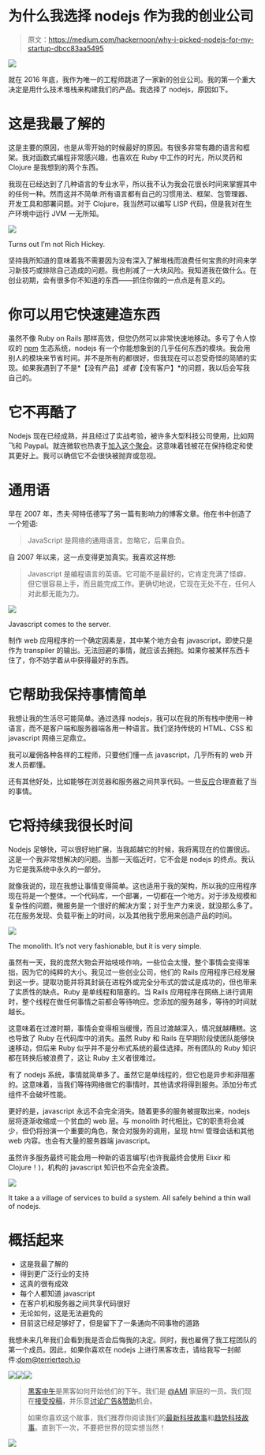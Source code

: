 # 为什么我选择 nodejs 作为我的创业公司

> 原文：<https://medium.com/hackernoon/why-i-picked-nodejs-for-my-startup-dbcc83aa5495>

![](img/e5be1f8634c368e316af861b19359cc4.png)

就在 2016 年底，我作为唯一的工程师跳进了一家新的创业公司。我的第一个重大决定是用什么技术堆栈来构建我们的产品。我选择了 nodejs，原因如下。

# 这是我最了解的

这是主要的原因，也是从零开始的时候最好的原因。有很多非常有趣的语言和框架。我对函数式编程非常感兴趣，也喜欢在 Ruby 中工作的时光，所以灵药和 Clojure 是我想到的两个东西。

我现在已经达到了几种语言的专业水平，所以我不认为我会花很长时间来掌握其中的任何一种。然而这并不简单:所有语言都有自己的习惯用法、框架、包管理器、开发工具和部署问题。对于 Clojure，我当然可以编写 LISP 代码，但是我对在生产环境中运行 JVM 一无所知。

![](img/4c1854152d199d21c7f05085a3e1fdd2.png)

Turns out I’m not Rich Hickey.

坚持我所知道的意味着我不需要因为没有深入了解堆栈而浪费任何宝贵的时间来学习新技巧或排除自己造成的问题。我也削减了一大块风险。我知道我在做什么。在创业初期，会有很多你不知道的东西——抓住你做的一点点是有意义的。

# 你可以用它快速建造东西

虽然不像 Ruby on Rails 那样高效，但您仍然可以非常快速地移动。多亏了令人惊叹的 [npm](https://www.npmjs.com/) 生态系统，nodejs 有一个你能想象到的几乎任何东西的模块。我会用别人的模块来节省时间。并不是所有的都很好，但我现在可以忍受奇怪的简陋的实现。如果我遇到了不是*【没有产品】*或者*【没有客户】*的问题，我以后会写我自己的。

# 它不再酷了

Nodejs 现在已经成熟，并且经过了实战考验，被许多大型科技公司使用，比如网飞和 Paypal。就连微软也热衷于[加入这个聚会](http://www.infoworld.com/article/3024271/javascript/nodejs-welcomes-microsoft-chakra-javascript-engine.html)。这意味着钱被花在保持稳定和使其更好上。我可以确信它不会很快被抛弃或忽视。

# 通用语

早在 2007 年，杰夫·阿特伍德写了另一篇有影响力的博客文章。他在书中创造了一个短语:

> JavaScript 是网络的通用语言。忽略它，后果自负。

自 2007 年以来，这一点变得更加真实。我喜欢这样想:

> Javascript 是编程语言的英语。它可能不是最好的，它肯定充满了怪癖，但它很容易上手，而且能完成工作。更确切地说，它现在无处不在，任何人对此都无能为力。

![](img/8a4c1cb97dd5c4289b557d82654b8236.png)

Javascript comes to the server.

制作 web 应用程序的一个确定因素是，其中某个地方会有 javascript，即使只是作为 transpiler 的输出。无法回避的事情，就应该去拥抱。如果你被某样东西卡住了，你不妨学着从中获得最好的东西。

# 它帮助我保持事情简单

我想让我的生活尽可能简单。通过选择 nodejs，我可以在我的所有栈中使用一种语言，而不是客户端和服务器端各用一种语言。我们坚持传统的 HTML、CSS 和 javascript 网络三足鼎立。

我可以雇佣各种各样的工程师，只要他们懂一点 javascript，几乎所有的 web 开发人员都懂。

还有其他好处，比如能够在浏览器和服务器之间共享代码。一些[反应](https://facebook.github.io/react/)合理直截了当的事情。

# 它将持续我很长时间

Nodejs 足够快，可以很好地扩展，当我超越它的时候，我将离现在的位置很远。这是一个我非常想解决的问题。当那一天临近时，它不会是 nodejs 的终点。我认为它是我系统中永久的一部分。

就像我说的，现在我想让事情变得简单。这也适用于我的架构，所以我的应用程序现在将是一个整体。一个代码库，一个部署，一切都在一个地方。对于涉及规模和复杂性的问题，微服务是一个很好的解决方案；对于生产力来说，就没那么多了。花在服务发现、负载平衡上的时间，以及其他我宁愿用来创造产品的时间。

![](img/f1621351fbd05b8499f9f775ce412387.png)

The monolith. It’s not very fashionable, but it is very simple.

虽然有一天，我的庞然大物会开始吱吱作响，一些位会太慢，整个事情会变得笨拙，因为它的纯粹的大小。我见过一些创业公司，他们的 Rails 应用程序已经发展到这一步。提取功能并将其封装在进程外或完全分布式的尝试是成功的，但也带来了实质性的缺点。Ruby 是单线程和阻塞的。当 Rails 应用程序在网络上进行调用时，整个线程在做任何事情之前都会等待响应。您添加的服务越多，等待的时间就越长。

这意味着在过渡时期，事情会变得相当缓慢，而且过渡越深入，情况就越糟糕。这也导致了 Ruby 在代码库中的消失。虽然 Ruby 和 Rails 在早期阶段使团队能够快速移动，但后来 Ruby 似乎并不是分布式系统的最佳选择。所有团队的 Ruby 知识都在转换后被浪费了，这让 Ruby 主义者很难过。

有了 nodejs 系统，事情就简单多了。虽然它是单线程的，但它也是异步和非阻塞的。这意味着，当我们等待网络做它的事情时，其他请求将得到服务。添加分布式组件不会破坏性能。

更好的是，javascript 永远不会完全消失。随着更多的服务被提取出来，nodejs 层将逐渐收缩成一个贫血的 web 层。与 monolith 时代相比，它的职责将会减少，但仍将扮演一个重要的角色，聚合对服务的调用，呈现 html 管理会话和其他 web 内容。也会有大量的服务器端 javascript。

虽然许多服务最终可能会用一种新的语言编写(也许我最终会使用 Elixir 和 Clojure！)，机构的 javascript 知识也不会完全浪费。

![](img/ef69e07411e7c08d0680b1ea3924a552.png)

It take a a village of services to build a system. All safely behind a thin wall of nodejs.

# 概括起来

*   这是我最了解的
*   得到更广泛行业的支持
*   这真的很有成效
*   每个人都知道 javascript
*   在客户机和服务器之间共享代码很好
*   无论如何，这是无法避免的
*   目前这已经足够好了，但是留下了一条通向不同事物的道路

我想未来几年我们会看到我是否会后悔我的决定。同时，我也雇佣了我工程团队的第一个成员。因此，如果你喜欢在 nodejs 上进行黑客攻击，请给我写一封邮件:dom@terriertech.io

[![](img/50ef4044ecd4e250b5d50f368b775d38.png)](http://bit.ly/HackernoonFB)[![](img/979d9a46439d5aebbdcdca574e21dc81.png)](https://goo.gl/k7XYbx)[![](img/2930ba6bd2c12218fdbbf7e02c8746ff.png)](https://goo.gl/4ofytp)

> [黑客中午](http://bit.ly/Hackernoon)是黑客如何开始他们的下午。我们是 [@AMI](http://bit.ly/atAMIatAMI) 家庭的一员。我们现在[接受投稿](http://bit.ly/hackernoonsubmission)，并乐意[讨论广告&赞助](mailto:partners@amipublications.com)机会。
> 
> 如果你喜欢这个故事，我们推荐你阅读我们的[最新科技故事](http://bit.ly/hackernoonlatestt)和[趋势科技故事](https://hackernoon.com/trending)。直到下一次，不要把世界的现实想当然！

![](img/be0ca55ba73a573dce11effb2ee80d56.png)